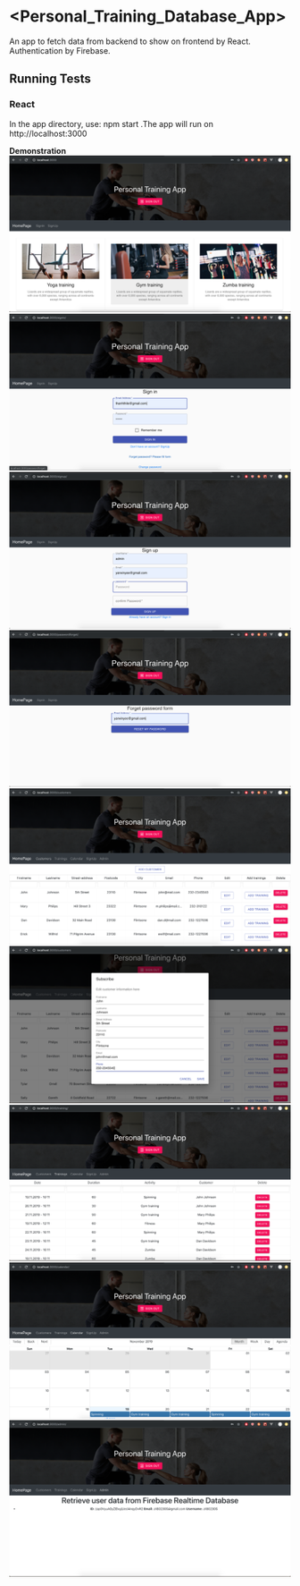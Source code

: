<Personal_Training_Database_App>
=====================

An app to fetch data from backend to show on frontend by React.
Authentication by Firebase.

Running Tests
-------------

### React
In the app directory, use: 
npm start
.The app will run on http://localhost:3000


__Demonstration__
![Screenshot](Image/1_homepage.png)
![Screenshot](Image/2_sign_in.png)
![Screenshot](Image/3_sign_up.png)
![Screenshot](Image/4_reset_password.png)
![Screenshot](Image/5_customer_list.png)
![Screenshot](Image/6_edit_customer.png)
![Screenshot](Image/7_training_list.png)
![Screenshot](Image/8_calendar.png)
![Screenshot](Image/9_fetch_user_data.png)